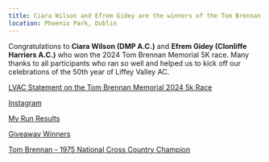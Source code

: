 ```yaml
---
title: Ciara Wilson and Efrem Gidey are the winners of the Tom Brennan 5k New Year's Day Race
location: Phoenix Park, Dublin
---
```


Congratulations to <b>Ciara Wilson (DMP A.C.)</b> and <b>Efrem Gidey (Clonliffe Harriers A.C.)</b> who won the 2024 Tom Brennan Memorial 5K race. Many thanks to all participants who ran so well and helped us to kick off our celebrations of the 50th year of Liffey Valley AC.

<a href="/news/2024/01/04/tbm-2024-statement/" target="_blank" rel="noopener noreferrer">LVAC Statement on the Tom Brennan Memorial 2024 5k Race </a>

<a href="https://www.instagram.com/p/C1y3sErM18h/" target="_blank" rel="noopener noreferrer">Instagram</a>

<a href="https://www.myrunresults.com/events/tom_brennan_memorial_5k_2024/4933/details" target="_blank" rel="noopener noreferrer">My Run Results</a>

<a href="https://www.instagram.com/p/C1nSt40MC9h/" target="_blank" rel="noopener noreferrer">Giveaway Winners</a>

<a href="https://liffeyvalleyac.com/tom_brennan_proves_top/" target="_blank" rel="noopener noreferrer">Tom Brennan - 1975 National Cross Country Champion</a>

